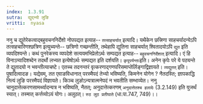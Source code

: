 ```yaml
---
index:  1.3.91
sutra:  द्युद्भ्यो लुङि
vritti:  nyasa
---
```


ननु च द्युतेरेकत्वाद्बहुवचननिर्देशो नोपपद्यत इत्याह-- `तत्साहचर्यात्` इत्यादि। यथैकेन छत्त्रिणा साहचर्यादन्येऽपि तत्सहचारिणश्छत्रिण इत्युच्यन्ते-- छत्रिणो गच्छन्तीति, तथेहापि द्युतिना साहचर्यात् श्वितादयोऽपि `द्युत` इति व्यपदिश्यन्ते। कथं पुनरेकस्य व्यपदेशे सत्ययमभिप्रेतोऽर्थः सम्पद्यत इत्याह-- `बहुवचननिर्देशात्` इत्यादि। एं हि विनाऽप्यादिशब्देन तदर्थो लभ्यत इत्येषोऽर्थः सम्पद्यत इति दर्शयति। `कृपूपर्यन्ताः`इति। अनेन कृपेः परे ये पठ्यन्ते ते द्युतादयो न भवन्तीत्याचष्टे। एतच्च तदनन्तरं वृत्करणाद्गणपरिसमाप्तेर्लिङ्गाद्विज्ञायते। `व्यद्युतत्` इति। पुषादित्वादङ। यद्येवम्, तत एवाङविधानात् परस्मैपदं तेभ्यो भविष्यति, किमनेन योगेन ? नैतदस्ति; ज्ञापकाद्धि नित्यं लुङि परस्मैपदं विज्ञायते। किञ्च लुङोऽन्यत्रात्मनेपदं न भवतीति सम्भाव्येत। ननु चानुदात्तेत्करणसामर्थ्यादन्यत्र न भविष्यति, नैतत्; अनुदात्तेत्करणम् `अनुदात्तेतश्च हलादेः` (3.2.149) इति युजर्थं स्यात्। तस्मात् कर्त्तव्योऽयं योगः। अलुठत्। `रुठ लुठ प्रतीघाते` (धा.पा.747, 749)।।

